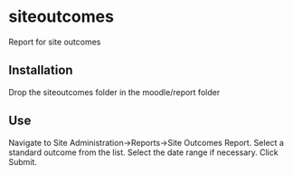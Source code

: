 # siteoutcomes
Report for site outcomes

## Installation
Drop the siteoutcomes folder in the moodle/report folder

## Use
Navigate to Site Administration->Reports->Site Outcomes Report.
Select a standard outcome from the list.  Select the date range if necessary.  Click Submit.
